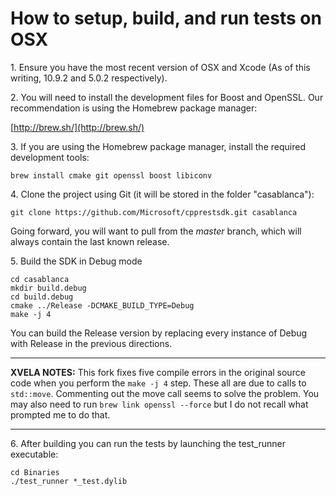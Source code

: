 # How to setup, build, and run tests on OSX

1\. Ensure you have the most recent version of OSX and Xcode (As of this writing, 10.9.2 and 5.0.2 respectively).  

2\. You will need to install the development files for Boost and OpenSSL. Our recommendation is using the Homebrew package manager:  

[http://brew.sh/](http://brew.sh/)  

3\. If you are using the Homebrew package manager, install the required development tools:  

```
brew install cmake git openssl boost libiconv
```

4\. Clone the project using Git (it will be stored in the folder "casablanca"):  

```
git clone https://github.com/Microsoft/cpprestsdk.git casablanca
```

Going forward, you will want to pull from the _master_ branch, which will always contain the last known release.  

5\. Build the SDK in Debug mode  

```
cd casablanca
mkdir build.debug
cd build.debug
cmake ../Release -DCMAKE_BUILD_TYPE=Debug
make -j 4
```

You can build the Release version by replacing every instance of Debug with Release in the previous directions.  

***
**XVELA NOTES:**
This fork fixes five compile errors in the original source code when you perform the `make -j 4` step.
These all are due to calls to `std::move`. Commenting out the move call seems to solve the problem.
You may also need to run `brew link openssl --force` but I do not recall what prompted me to do that.
***

6\. After building you can run the tests by launching the <span class="codeInline">test_runner</span> executable:  

```
cd Binaries
./test_runner *_test.dylib
```